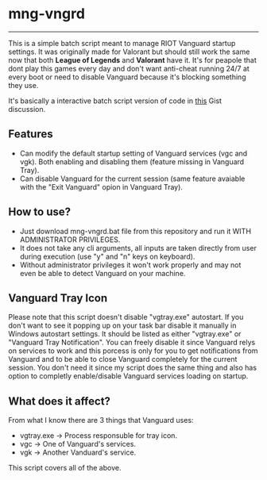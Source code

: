 # mng-vngrd

---

This is a simple batch script meant to manage RIOT Vanguard startup settings. It was originally made for Valorant but should still work the same now that both **League of Legends** and **Valorant** have it. It's for peapole that dont play this games every day and don't want anti-cheat running 24/7 at every boot or need to disable Vanguard because it's blocking something they use.

It's basically a interactive batch script version of code in [this](https://gist.github.com/AndrewMast/742ac7e07c37096017e907b0fd8ec7bb) Gist discussion.

## Features

- Can modify the default startup setting of Vanguard services (vgc and vgk). Both enabling and disabling them (feature missing in Vanguard Tray).
- Can disable Vanguard for the current session (same feature avaiable with the "Exit Vanguard" opion in Vanguard Tray).

## How to use?

- Just download mng-vngrd.bat file from this repository and run it WITH ADMINISTRATOR PRIVILEGES.
- It does not take any cli arguments, all inputs are taken directly from user during execution (use "y" and "n" keys on keyboard).
- Without administrator privileges it won't work properly and may not even be able to detect Vanguard on your machine.

## Vanguard Tray Icon

Please note that this script doesn't disable "vgtray.exe" autostart. If you don't want to see it popping up on your task bar disable it manually in Windows autostart settings. It should be listed as either "vgtray.exe" or "Vanguard Tray Notification". You can freely disable it since Vanguard relys on services to work and this porcess is only for you to get notifications from Vanguard and to be able to close Vanguard completely for the current session. You don't need it since my script does the same thing and also has option to completly enable/disable Vanguard services loading on startup.

## What does it affect?

From what I know there are 3 things that Vanguard uses:

- vgtray.exe -> Process responsuble for tray icon.
- vgc -> One of Vanguard's services.
- vgk -> Another Vanduard's service.

This script covers all of the above.
